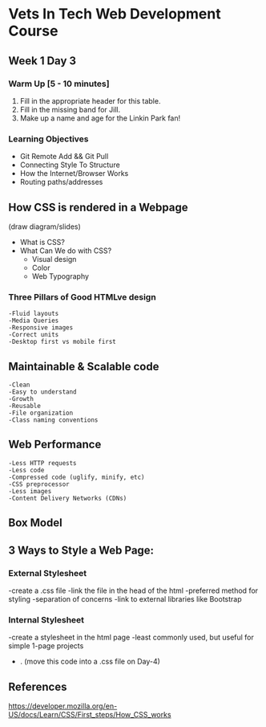 # Vets In Tech Web Development Course

## Week 1 Day 3

### Warm Up [5 - 10 minutes]

1. Fill in the appropriate header for this table.
2. Fill in the missing band for Jill.
3. Make up a name and age for the Linkin Park fan!

### Learning Objectives

- Git Remote Add && Git Pull
- Connecting Style To Structure
- How the Internet/Browser Works
- Routing paths/addresses


## How CSS is rendered in a Webpage
  (draw diagram/slides)
  
  
- What is CSS?
- What Can We do with CSS?
  - Visual design
  - Color
  - Web Typography

### Three Pillars of Good HTMLve design
    -Fluid layouts
    -Media Queries
    -Responsive images
    -Correct units
    -Desktop first vs mobile first
  ## Maintainable & Scalable code
    -Clean
    -Easy to understand
    -Growth
    -Reusable
    -File organization
    -Class naming conventions
  ## Web Performance
    -Less HTTP requests
    -Less code
    -Compressed code (uglify, minify, etc)
    -CSS preprocessor
    -Less images
    -Content Delivery Networks (CDNs)
  
## Box Model
  


## 3 Ways to Style a Web Page:

### External Stylesheet
  -create a .css file
  -link the file in the head of the html
  -preferred method for styling 
  -separation of concerns
  -link to external libraries like Bootstrap
  
### Internal Stylesheet
  -create a stylesheet in the html page
  -least commonly used, but useful for simple 1-page projects
  - <style> element

### Inline Styling
  -The most POWERFUL CSS selector
  -Use for: debugging and styling elements you feel VERY STRONGLY about
  -Do NOT use for: Styling your page in general

### What are selectors?
    -element
    -class
    -id

## CSS Ruleset / Rule

### Declaration Block

### Declaration

### Property Name / Propery

### Property Value / Value

## Pixel conversion
  -px
  -percentages
  -em
  -rem
  -vh
  -vw

### Exit Ticket
  
- Socrative
Style the html page from day 2 with inline styles
Style project using <style></style>. (move this code into a .css file on Day-4)

## References

https://developer.mozilla.org/en-US/docs/Learn/CSS/First_steps/How_CSS_works
